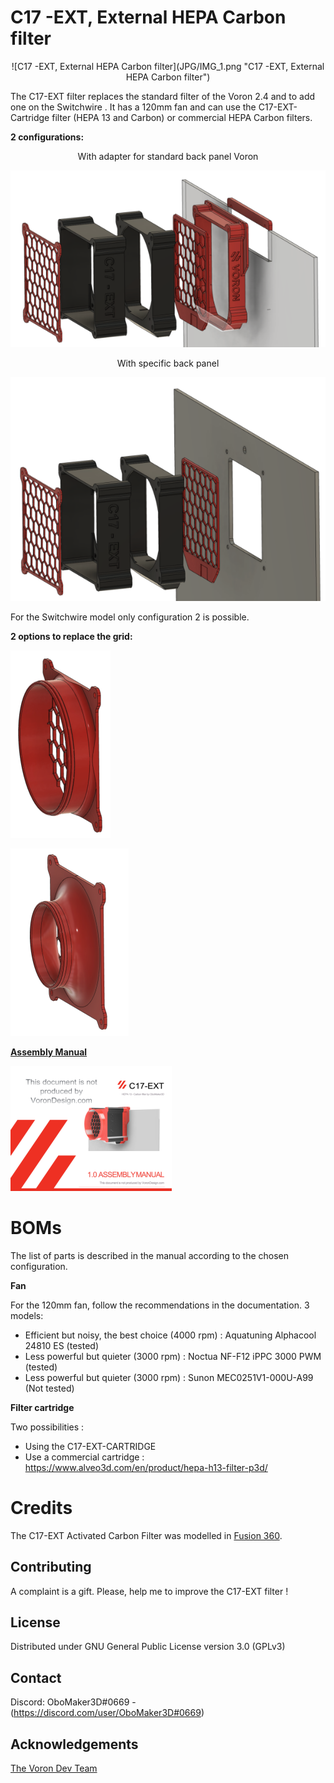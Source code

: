 # C17 -EXT, External HEPA Carbon filter

<div align="center">
![C17 -EXT, External HEPA Carbon filter](JPG/IMG_1.png "C17 -EXT, External HEPA Carbon filter")
</div>

The C17-EXT filter replaces the standard filter of the Voron 2.4 and to add one on the Switchwire . It has a 120mm fan and can use the C17-EXT-Cartridge filter (HEPA 13 and Carbon) or commercial HEPA Carbon filters.

**2 configurations:**

<div align="center">With adapter for standard back panel Voron</div>

![With adapter for standard back panel Voron](JPG/IMG_2.png "With adapter for standard back panel Voron")

<div align="center">With specific back panel</div>

![With specific back panel](JPG/IMG_3.png "With specific back panel")

For the Switchwire model only configuration 2 is possible.

**2 options to replace the grid:**

![Extractor for 125mm tube](JPG/IMG_5.png "Extrator for 125mm tube")

![Extractor for 100mm tube](JPG/IMG_6.png "Extrator for 100mm tube")

**[Assembly Manual](Doc/VORON_C17_EXT_V1_0.pdf)**

![Manual](JPG/IMG_7.png "")



# BOMs

The list of parts is described in the manual according to the chosen configuration.

**Fan**

For the 120mm fan, follow the recommendations in the documentation. 3 models:
* Efficient but noisy, the best choice (4000 rpm) : Aquatuning Alphacool 24810 ES (tested)
* Less powerful but quieter (3000 rpm) : Noctua NF-F12 iPPC 3000 PWM (tested)
* Less powerful but quieter (3000 rpm) : Sunon MEC0251V1-000U-A99 (Not tested)

**Filter cartridge**

Two possibilities :
* Using the C17-EXT-CARTRIDGE
* Use a commercial cartridge : https://www.alveo3d.com/en/product/hepa-h13-filter-p3d/

# Credits

The C17-EXT Activated Carbon Filter was modelled in [Fusion 360](http://autodesk.com).

## Contributing

A complaint is a gift. Please, help me to improve the C17-EXT filter !

## License

Distributed under GNU General Public License version 3.0 (GPLv3)

## Contact

Discord: OboMaker3D#0669 - (<https://discord.com/user/OboMaker3D#0669>)

## Acknowledgements

[The Voron Dev Team](https://vorondesign.com/)
